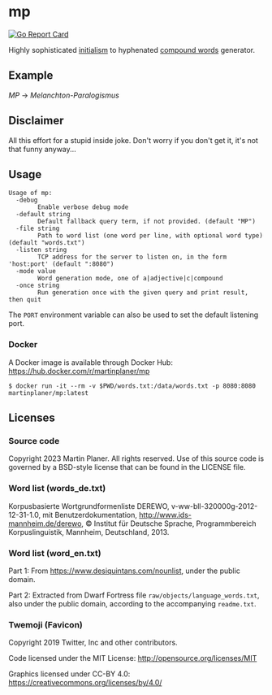 # mp

[![Go Report Card](https://goreportcard.com/badge/github.com/martinplaner/mp)](https://goreportcard.com/report/github.com/martinplaner/mp)

Highly sophisticated [initialism](https://en.wikipedia.org/wiki/Acronym#Nomenclature) to hyphenated [compound words](https://en.wikipedia.org/wiki/Compound_(linguistics)) generator.

## Example

*MP* -> *Melanchton-Paralogismus*

## Disclaimer

All this effort for a stupid inside joke. Don't worry if you don't get it, it's not that funny anyway...

## Usage

```
Usage of mp:
  -debug
        Enable verbose debug mode
  -default string
        Default fallback query term, if not provided. (default "MP")
  -file string
        Path to word list (one word per line, with optional word type) (default "words.txt")
  -listen string
        TCP address for the server to listen on, in the form 'host:port' (default ":8080")
  -mode value
        Word generation mode, one of a|adjective|c|compound
  -once string
        Run generation once with the given query and print result, then quit
```

The `PORT` environment variable can also be used to set the default listening port.

### Docker

A Docker image is available through Docker Hub: https://hub.docker.com/r/martinplaner/mp 

```
$ docker run -it --rm -v $PWD/words.txt:/data/words.txt -p 8080:8080 martinplaner/mp:latest
```

## Licenses

### Source code

Copyright 2023 Martin Planer. All rights reserved. Use of this source code is governed by a BSD-style license that can be found in the LICENSE file.

### Word list (words_de.txt)

Korpusbasierte Wortgrundformenliste DEREWO, v-ww-bll-320000g-2012-12-31-1.0, mit Benutzerdokumentation, http://www.ids-mannheim.de/derewo, © Institut für Deutsche Sprache, Programmbereich Korpuslinguistik, Mannheim, Deutschland, 2013.

### Word list (word_en.txt)

Part 1: From https://www.desiquintans.com/nounlist, under the public domain.

Part 2: Extracted from Dwarf Fortress file `raw/objects/language_words.txt`, also under the public domain, according to the accompanying `readme.txt`.

### Twemoji (Favicon)

Copyright 2019 Twitter, Inc and other contributors. 

Code licensed under the MIT License: <http://opensource.org/licenses/MIT>

Graphics licensed under CC-BY 4.0: <https://creativecommons.org/licenses/by/4.0/>

